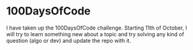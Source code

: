# 100DaysOfCode

I have taken up the 100DaysOfCode challenge.
Starting 11th of October, I will try to learn something new about a topic and try solving any kind of question (algo or dev) and update the repo with it.
